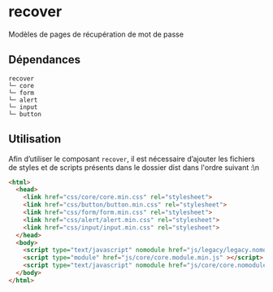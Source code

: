 # recover

Modèles de pages de récupération de mot de passe

## Dépendances
```shell
recover
└─ core
└─ form
└─ alert
└─ input
└─ button
```

## Utilisation
Afin d’utiliser le composant `recover`, il est nécessaire d’ajouter les fichiers de styles et de scripts présents dans le dossier dist dans l'ordre suivant :\n
```html
<html>
  <head>
    <link href="css/core/core.min.css" rel="stylesheet">
    <link href="css/button/button.min.css" rel="stylesheet">
    <link href="css/form/form.min.css" rel="stylesheet">
    <link href="css/alert/alert.min.css" rel="stylesheet">
    <link href="css/input/input.min.css" rel="stylesheet">
  </head>
  <body>
    <script type="text/javascript" nomodule href="js/legacy/legacy.nomodule.min.js" ></script>
    <script type="module" href="js/core/core.module.min.js" ></script>
    <script type="text/javascript" nomodule href="js/core/core.nomodule.min.js" ></script>
  </body>
</html>
```